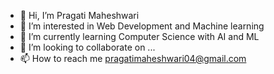 - 👋 Hi, I’m Pragati Maheshwari
- 👀 I’m interested in Web Development and Machine learning 
- 🌱 I’m currently learning Computer Science with AI and ML
- 💞️ I’m looking to collaborate on ...
- 📫 How to reach me pragatimaheshwari04@gmail.com


